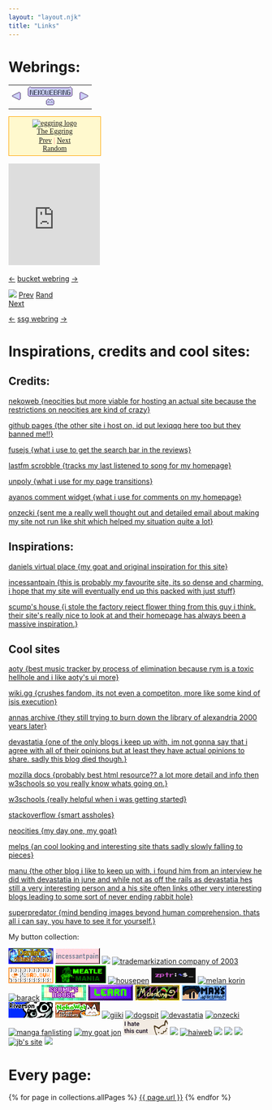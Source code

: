 ```yaml
---
layout: "layout.njk"
title: "Links"
---
```


<div class="background-div">

  # Webrings:

  <div id="nekowebring">
    <table style="width: auto;">
      <tbody>
        <tr>
          <td class="webring-prev">
            <a href="https://moosyu.github.io/jsonStorage/nekoRing/redirect.html?to=prev&name=moosyu" target="_parent">
              <img src="/assets/prev-mauve.png" alt="Previous Site">
            </a>
          </td>
          <td style="text-align: center;" class="webring-info">
              <a href="https://webring.nekoweb.org/members" target="_parent">
                <img src="/assets/nekowebring-mauve-title.png" alt="NekoWebRing Index">
              </a>
              <br>
              <span class="webring-links">
                <a href="https://moosyu.github.io/jsonStorage/nekoRing/redirect.html?to=random&name=moosyu" target="_parent">
                <img src="/assets/cat-mauve-nod.gif" alt="Random Site">
              </a>
            </span>
          </td>
          <td class="webring-next">
            <a href="https://moosyu.github.io/jsonStorage/nekoRing/redirect.html?to=next&name=moosyu" target="_parent">
              <img src="/assets/prev-mauve.png" style="-webkit-transform: scaleX(-1); transform: scaleX(-1);" alt="Next Site">
            </a>
          </td>
        </tr>
      </tbody>
    </table>
  </div>
  <div style="padding-top: 5px; color: #ff7598; font-family: ms gothic; background-color: #fff9ce; border: orange 1px solid; padding-bottom: 5px; text-align: center; width: 180px;">
      <a href="https://eggring.neocities.org/"><img src="https://eggring.neocities.org/img/egg.gif" alt="eggring logo" style="image-rendering: pixelated;"></a>
      <br>
      <a href="https://eggring.neocities.org/">The Eggring</a>
      <div style="padding-top: 2px;">
          <a href="https://moosyu.github.io/jsonStorage/eggRing/redirect.html?to=prev&name=moostyswixsite">Prev</a> |
          <a href="https://moosyu.github.io/jsonStorage/eggRing/redirect.html?to=next&name=moostyswixsite">Next</a>
          <br>
          <a href="https://moosyu.github.io/jsonStorage/eggRing/redirect.html?to=random&name=moostyswixsite">Random</a>
      </div>
  </div>
  <div style="display:block; margin: 15px auto;">
      <iframe style="border: none; width: 180px; height: 200px;" src="https://neocities.jeith.com/wii-webring.html?site=https://moosyu.nekoweb.org&variant=standard" title="wiiring iframe">
      </iframe>
  </div>
  <div style="display: inline-block; margin-bottom: 13px;">
      <a href="https://webring.bucketfish.me/redirect.html?to=prev&name=moosyu">←</a>
        <a href="https://webring.bucketfish.me"> bucket webring</a>
      <a href="https://webring.bucketfish.me/redirect.html?to=next&name=moosyu">→</a>
  </div>
  <br>
  <div style="width:104px; display: inline-block;">
      <a href="https://moosyu.github.io/pages/musicring/redirect/"><img style="image-rendering: pixelated;" src="/assets/music_disk.gif"></a>
      <a href="https://moosyu.github.io/pages/musicring/redirect?to=prev&name=moosyu">Prev</a>
      <a href="https://moosyu.github.io/pages/musicring/redirect?to=next&name=moosyu">Rand</a>
      <a href="https://moosyu.github.io/pages/musicring/redirect?to=random&name=moosyu">Next</a>
  </div>
  <br>
  <div style="display: inline-block; margin-top: 13px;">
      <a href="https://jbcarreon123.nekoweb.org/webrings/ssgring/redirect?slug=moosyu&way=prev">←</a>
      <a href="https://jbcarreon123.nekoweb.org/webrings/ssgring">ssg webring</a>
      <a href="https://jbcarreon123.nekoweb.org/webrings/ssgring/redirect?slug=moosyu&way=next">→</a>
  </div>

  # Inspirations, credits and cool sites:

  ## Credits:

  [nekoweb {neocities but more viable for hosting an actual site because the restrictions on neocities are kind of crazy}](https://nekoweb.org/)

  [github pages {the other site i host on, id put lexiqqq here too but they banned me!!}](https://pages.github.com/)

  [fusejs {what i use to get the search bar in the reviews}](https://www.fusejs.io/)

  [lastfm scrobble {tracks my last listened to song for my homepage}](https://www.last.fm/about/trackmymusic)

  [unpoly {what i use for my page transitions}](https://unpoly.com/)

  [ayanos comment widget {what i use for comments on my homepage}](https://virtualobserver.moe/ayano/comment-widget)

  [onzecki {sent me a really well thought out and detailed email about making my site not run like shit which helped my situation quite a lot}](https://onz.ee/)

  ## Inspirations:

  [daniels virtual place {my goat and original inspiration for this site}](https://displayman.neocities.org/)

  [incessantpain {this is probably my favourite site, its so dense and charming, i hope that my site will eventually end up this packed with just stuff}](https://incessantpain.neocities.org/)

  [scump's house {i stole the factory reject flower thing from this guy i think. their site's really nice to look at and their homepage has always been a massive inspiration.}](https://scumpsmallbrain.neocities.org/)


  ## Cool sites

  [aoty {best music tracker by process of elimination because rym is a toxic hellhole and i like aoty's ui more}](https://www.albumoftheyear.org/)

  [wiki.gg {crushes fandom, its not even a competiton, more like some kind of isis execution}](https://www.wiki.gg/)

  [annas archive {they still trying to burn down the library of alexandria 2000 years later}](https://annas-archive.org/)

  [devastatia {one of the only blogs i keep up with, im not gonna say that i agree with all of their opinions but at least they have actual opinions to share. sadly this blog died though.}](https://devastatia.com/)

  [mozilla docs {probably best html resource?? a lot more detail and info then w3schools so you really know whats going on.}](https://developer.mozilla.org/en-US/)

  [w3schools {really helpful when i was getting started}](https://www.w3schools.com/)

  [stackoverflow {smart assholes}](https://stackoverflow.com/)

  [neocities {my day one, my goat}](https://neocities.org/)

  [melps {an cool looking and interesting site thats sadly slowly falling to pieces}](https://melps.neocities.org/)

  [manu {the other blog i like to keep up with, i found him from an interview he did with devastatia in june and while not as off the rails as devastatia hes still a very interesting person and a his site often links other very interesting blogs leading to some sort of never ending rabbit hole}](https://manuelmoreale.com/)

  [superpredator {mind bending images beyond human comprehension. thats all i can say, you have to see it for yourself.}](https://superpredator.zone/)

  My button collection:

  <div class="buttons-links">
    <a href="https://displayman.neocities.org/"><img src="/assets/Botón_página_Daniel.gif" alt="daniel"></a>
    <a href="https://incessantpain.neocities.org/"><img src="/assets/buttonincessant.gif" alt="pain"></a>
    <a href="https://rice.place/"><img src="https://rice.nekoweb.org/button/riceplace.png"></a>
    <a href="https://trademarkhell.net/"><img src="https://eyeorb.net/images/tmsspecialhell.png" alt="trademarkization company of 2003"></a>
    <a href="https://sad.ovh/"> <img src="/assets/sadovh.png" alt="sad.ovh"></a>
    <a href="https://vegacollective.com/"> <img src="/assets/MeatleMania_2.gif" alt="vega collective"></a>
    <a href="https://housepen.nekoweb.org/"> <img src="/assets/housepen.avif" alt="housepen"></a>
    <a href="https://zptr.cc/"><img src="/assets/@me.gif" alt="zeroptr"></a>
    <a href="https://melankorin.net/"><img src="https://melankorin.net/assets/img/buttons/button-1.gif" alt="melan korin"></a>
    <a href="https://obama.nekoweb.org/"><img src="https://obama.nekoweb.org/obbutton.png" alt="barack"></a>
    <a href="https://scumpsmallbrain.neocities.org"> <img src="/assets/scumpshouse.gif" alt="scumps house"></a>
    <a href="https://goblin-heart.net/sadgrl/"> <img src="/assets/sadgrl_online_learn.gif" alt="sadgrl"></a>
    <a href="https://melonking.net/"> <img src="/assets/melonking.gif" alt="melonking"></a>
    <a href="https://max.nekoweb.org/"> <img src="/assets/button.gif" alt="max"></a>
    <a href="https://riversons.art/"> <img src="/assets/rivblink.gif" alt="riverson"></a>
    <a href="https://nekoweb.org/"> <img src="/assets/button11.gif" alt="nekoweb"></a>
    <a href="https://giikis2.neocities.org/"> <img src="https://giikis2.neocities.org/assets/badges/giikis2.png" width="88" height="31" alt="giiki"></a>
    <a href="https://dogspit.nekoweb.org/"><img src="https://i.imgur.com/0pnWFCL.png" alt="dogspit"></a>
    <a href="https://devastatia.com/"><img src="/assets/devastatia-88x31.png" alt="devastatia"></a>
    <a href="https://onz.ee/"><img src="/assets/onzecki.avif" alt="onzecki"></a>
    <a href="https://michiru.org/manga/join.php"><img src="/assets/manga88x31.avif" alt="manga fanlisting"></a>
    <a href="https://jonathn.peanits.lol/"><img src="/assets/jonathn.gif" alt="my goat jon"></a>
    <a href="https://poyoweb.poyo.study"><img src="https://raw.githubusercontent.com/mrdapoyo/poyoweb-node/refs/heads/main/public/buttons/carl-is-a-cunt.png" alt="poyoweb"></a>
    <a href="https://joo.sh/"><img src="https://files.joo.sh/img/buttons/jooshRice.gif"></a>
    <a href="https://rice.place/"><img src="/assets/hai.gif" alt="haiweb"></a>
    <a href="https://eyeorb.net/"><img src="https://eyeorb.net/site_button.gif"></a>
    <a href="https://electronica.nekoweb.org/"><img src="https://electronica.nekoweb.org/assets/electronicabutton2.gif"></a>
    <a href="https://raccoonbutt.com"><img src="https://raccoonbutt.com/static/images/button.gif"></a>
    <a href="https://jbcarreon123.nekoweb.org"><img src="https://jbcarreon123.nekoweb.org/sitebuttonv2.png" alt="jb's site" style="image-rendering: pixelated;"/></a>
    <a href="https://puffinthefish.neocities.org/"><img src="/assets/pfnbutton.webp"></a>
  </div>

  # Every page:

  {% for page in collections.allPages %}
      <a href="{{ page.url }}">{{ page.url }}</a>
  {% endfor %}

</div>